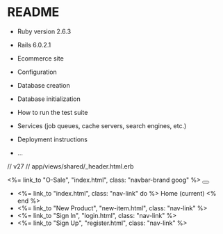 # README


* Ruby version 2.6.3

* Rails 6.0.2.1

* Ecommerce site

* Configuration

* Database creation

* Database initialization

* How to run the test suite

* Services (job queues, cache servers, search engines, etc.)

* Deployment instructions

* ...


// v27
// app/views/shared/_header.html.erb
<nav class="navbar navbar-expand-lg navbar-light ">
  <%= link_to "O-Sale", "index.html", class: "navbar-brand goog" %>
  <button class="navbar-toggler" type="button" data-toggle="collapse" data-target="#navbarSupportedContent" aria-controls="navbarSupportedContent" aria-expanded="false" aria-label="Toggle navigation">
    <span class="navbar-toggler-icon"></span>
  </button>

  <div class="collapse navbar-collapse" id="navbarSupportedContent">
    <ul class="navbar-nav ml-auto">
      <li class="nav-item">
        <%= link_to "index.html", class: "nav-link" do %>
          Home <span class="sr-only">(current)</span>
        <% end %>
      </li>
      <li class="nav-item">
        <%= link_to "New Product", "new-item.html", class: "nav-link" %>
      </li>
      <li class="nav-item">
        <%= link_to "Sign In", "login.html", class: "nav-link" %>
      </li>
      <li class="nav-item">
        <%= link_to "Sign Up", "register.html", class: "nav-link" %>
      </li>
    </ul>
  </div>
</nav>
